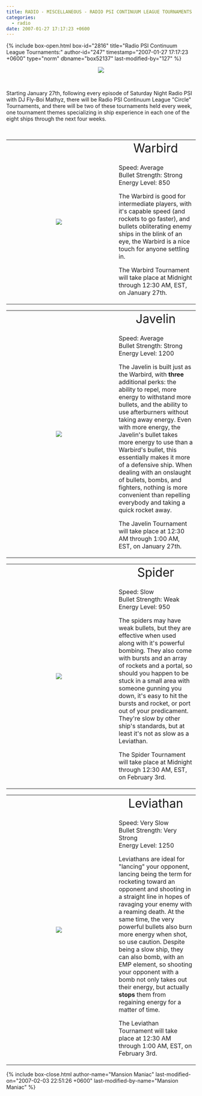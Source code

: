 ```yaml
---
title: RADIO - MISCELLANEOUS - RADIO PSI CONTINUUM LEAGUE TOURNAMENTS
categories:
  - radio
date: 2007-01-27 17:17:23 +0600
---
```

{% include box-open.html box-id="2816" title="Radio PSI Continuum League Tournaments:" author-id="247" timestamp="2007-01-27 17:17:23 +0600" type="norm" dbname="box52137" last-modified-by="127" %}
<P><DIV ALIGN="center"><img src="http://starmen.net/radio/images/continuum.png" /></DIV></P><br />

<p>
Starting January 27th, following every episode of Saturday Night Radio PSI with DJ Fly-Boi Mathyz, there will be Radio PSI Continuum League "Circle" Tournaments, and there will be two of these tournaments held every week, one tournament themes specializing in ship experience in each one of the eight ships through the next four weeks.
</p><br />

<table>
<p align="center" valign="middle"><td rowspan="2" align="center" width="275, *">
<img style="margin-right: 12px" src="http://starmen.net/radio/images/warbird.png" />
</td>

<td align="center">
<font size="6">Warbird</font>
</td>

<tr>
<td>
<p>
Speed: Average<br />
Bullet Strength: Strong<br />
Energy Level: 850
</p>

<p>
The Warbird is good for intermediate players, with it's capable speed (and rockets to go faster), and bullets obliterating enemy ships in the blink of an eye, the Warbird is a nice touch for anyone settling in.
</p>

<p>
The Warbird Tournament will take place at Midnight through 12:30 AM, EST, on January 27th.
</p>

</td>
</tr>
</p></table>

<table>
<p align="center" valign="middle"><td rowspan="2" align="center" width="275, *">
<img style="margin-right: 12px" src="http://starmen.net/radio/images/javelin.png" />
</td>

<td align="center">
<font size="6">Javelin</font>
</td>

<tr>
<td>
<p>
Speed: Average<br />
Bullet Strength: Strong<br />
Energy Level: 1200
</p>

<p>
The Javelin is built just as the Warbird, with <b>three</b> additional perks: the ability to repel, more energy to withstand more bullets, and the ability to use afterburners without taking away energy.  Even with more energy, the Javelin's bullet takes more energy to use than a Warbird's bullet, this essentially makes it more of a defensive ship.  When dealing with an onslaught of bullets, bombs, and fighters, nothing is more convenient than repelling everybody and taking a quick rocket away.
</p>

<p>
The Javelin Tournament will take place at 12:30 AM through 1:00 AM, EST, on January 27th.
</p>

</td>
</tr>
</p></table>

<table>
<p align="center" valign="middle"><td rowspan="2" align="center" width="275, *">
<img style="margin-right: 12px" src="http://starmen.net/radio/images/spider.png" />
</td>

<td align="center">
<font size="6">Spider</font>
</td>

<tr>
<td>
<p>
Speed: Slow<br />
Bullet Strength: Weak<br />
Energy Level: 950
</p>

<p>
The spiders may have weak bullets, but they are effective when used along with it's powerful bombing.  They also come with bursts and an array of rockets and a portal, so should you happen to be stuck in a small area with someone gunning you down, it's easy to hit the bursts and rocket, or port out of your predicament.  They're slow by other ship's standards, but at least it's not as slow as a Leviathan.
</p>

<p>
The Spider Tournament will take place at Midnight through 12:30 AM, EST, on February 3rd.
</p>

</td>
</tr>
</p></table>

<table>
<p align="center" valign="middle"><td rowspan="2" align="center" width="275, *">
<img style="margin-right: 12px" src="http://starmen.net/radio/images/javelin.png" />
</td>

<td align="center">
<font size="6">Leviathan</font>
</td>

<tr>
<td>
<p>
Speed: Very Slow<br />
Bullet Strength: Very Strong<br />
Energy Level: 1250
</p>

<p>
Leviathans are ideal for "lancing" your opponent, lancing being the term for rocketing toward an opponent and shooting in a straight line in hopes of ravaging your enemy with a reaming death.  At the same time, the very powerful bullets also burn more energy when shot, so use caution.  Despite being a slow ship, they can also bomb, with an EMP element, so shooting your opponent with a bomb not only takes out their energy, but actually <B>stops</B> them from regaining energy for a matter of time.
</p>

<p>
The Leviathan Tournament will take place at 12:30 AM through 1:00 AM, EST, on February 3rd.
</p>

</td>
</tr>
</p></table>
{% include box-close.html author-name="Mansion Maniac" last-modified-on="2007-02-03 22:51:26 +0600" last-modified-by-name="Mansion Maniac" %}
